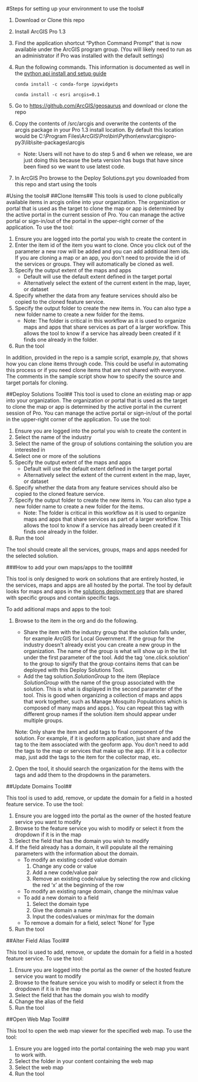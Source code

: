 #Steps for setting up your environment to use the tools#
1. Download or Clone this repo
2. Install ArcGIS Pro 1.3
3. Find the application shortcut “Python Command Prompt” that is now available under the ArcGIS program group. (You will likely need to run as an administrator if Pro was installed with the default settings)
4. Run the following commands. This information is documented as well in the [python api install and setup guide](https://developers.arcgis.com/python/guide/Install-and-set-up/)
   
    ```
    conda install -c conda-forge ipywidgets
    ```
    ```
    conda install -c esri arcgis=0.1
    ```
5. Go to https://github.com/ArcGIS/geosaurus and download or clone the repo
6. Copy the contents of /src/arcgis and overwrite the contents of the arcgis package in your Pro 1.3 install location. By default this location would be C:\Program Files\ArcGIS\Pro\bin\Python\envs\arcgispro-py3\lib\site-packages\arcgis
    - Note: Users will not have to do step 5 and 6 when we release, we are just doing this because the beta version has bugs that have since been fixed so we want to use latest code.
7. In ArcGIS Pro browse to the Deploy Solutions.pyt you downloaded from this repo and start using the tools

#Using the tools#
##Clone Items##
This tools is used to clone publically available items in arcgis online into your organization. The organization or portal that is used as the target to clone the map or app is determined by the active portal in the current session of Pro. You can manage the active portal or sign-in/out of the portal in the upper-right corner of the application. To use the tool:

1. Ensure you are logged into the portal you wish to create the content in
2. Enter the item id of the item you want to clone. Once you click out of the parameter a new row will be added and you can add additional item ids. If you are cloning a map or an app, you don't need to provide the id of the services or groups. They will automatically be cloned as well.
3. Specify the output extent of the maps and apps
    - Default will use the default extent defined in the target portal
    - Alternatively select the extent of the current extent in the map, layer, or dataset
4. Specify whether the data from any feature services should also be copied to the cloned feature service. 
5. Specify the output folder to create the new items in. You can also type a new folder name to create a new folder for the items.
    - Note: The folder is critical in this workflow as it is used to organize maps and apps that share services as part of a larger workflow. This allows the tool to know if a service has already been created if it finds one already in the folder.
6. Run the tool

In addition, provided in the repo is a sample script, example.py, that shows how you can clone items through code. This could be useful in automating this process or if you need clone items that are not shared with everyone. The comments in the sample script show how to specify the source and target portals for cloning.

##Deploy Solutions Tool##
This tool is used to clone an existing map or app into your organization. The organization or portal that is used as the target to clone the map or app is determined by the active portal in the current session of Pro. You can manage the active portal or sign-in/out of the portal in the upper-right corner of the application. To use the tool:

1. Ensure you are logged into the portal you wish to create the content in
2. Select the name of the industry
2. Select the name of the group of solutions containing the solution you are interested in
3. Select one or more of the solutions
4. Specify the output extent of the maps and apps
    - Default will use the default extent defined in the target portal
    - Alternatively select the extent of the current extent in the map, layer, or dataset
5. Specify whether the data from any feature services should also be copied to the cloned feature service. 
6. Specify the output folder to create the new items in. You can also type a new folder name to create a new folder for the items.
    - Note: The folder is critical in this workflow as it is used to organize maps and apps that share services as part of a larger workflow. This allows the tool to know if a service has already been created if it finds one already in the folder.
7. Run the tool

The tool should create all the services, groups, maps and apps needed for the selected solution.

###How to add your own maps/apps to the tool###

This tool is only designed to work on solutions that are entirely hosted, ie the services, maps and apps are all hosted by the portal. The tool by default looks for maps and apps in the [solutions deployment org](#http://arcgissolutionsdeploymentdev.maps.arcgis.com/) that are shared with specific groups and contain specific tags.

To add aditional maps and apps to the tool:

1. Browse to the item in the org and do the following. 
    - Share the item with the industry group that the solution falls under, for example ArcGIS for Local Government. If the group for the industry doesn't already exist you can create a new group in the organization. The name of the group is what will show up in the list under the first parameter of the tool. Add the tag 'one.click.solution' to the group to signify that the group contains items that can be deployed with this Deploy Solutions Tool.
    - Add the tag solution.*SolutionGroup* to the item (Replace *SolutionGroup* with the name of the group associated with the solution. This is what is displayed in the second parameter of the tool. This is good when organizing a collection of maps and apps that work together, such as Manage Mosquito Populations which is composed of many maps and apps.). You can repeat this tag with different group names if the solution item should appear under multiple groups.

    Note: Only share the item and add tags to final component of the solution. For example, if it is geoform application, just share and add the tag to the item associated with the geoform app. You don’t need to add the tags to the map or services that make up the app. If it is a collector map, just add the tags to the item for the collector map, etc.
    
2. Open the tool, it should search the organization for the items with the tags and add them to the dropdowns in the parameters.

##Update Domains Tool##

This tool is used to add, remove, or update the domain for a field in a hosted feature service. To use the tool:

1. Ensure you are logged into the portal as the owner of the hosted feature service you want to modify
2. Browse to the feature service you wish to modify or select it from the dropdown if it is in the map
3. Select the field that has the domain you wish to modify
4. If the field already has a domain, it will populate all the remaining parameters with the information about the domain.
    - To modify an existing coded value domain
        1. Change any code or value
        2. Add a new code/value pair
        3. Remove an existing code/value by selecting the row and clicking the red ‘x’ at the beginning of the row
    - To modify an existing range domain, change the min/max value
    - To add a new domain to a field
        1. Select the domain type
        2. Give the domain a name
        3. Input the codes/values or min/max for the domain
    - To remove a domain for a field, select ‘None’ for Type
5. Run the tool

##Alter Field Alias Tool##

This tool is used to add, remove, or update the domain for a field in a hosted feature service. To use the tool:

1. Ensure you are logged into the portal as the owner of the hosted feature service you want to modify
2. Browse to the feature service you wish to modify or select it from the dropdown if it is in the map
3. Select the field that has the domain you wish to modify
4. Change the alias of the field
5. Run the tool

##Open Web Map Tool##

This tool to open the web map viewer for the specified web map. To use the tool:

1. Ensure you are logged into the portal containing the web map you want to work with.
2. Select the folder in your content containing the web map
3. Select the web map
4. Run the tool
